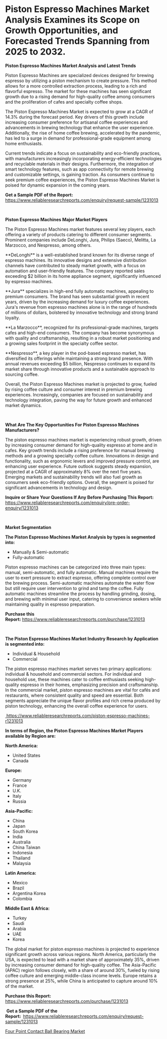 <p><h1>Piston Espresso Machines Market Analysis Examines its Scope on Growth Opportunities, and Forecasted Trends Spanning from 2025 to 2032.</h1></p><p><strong>Piston Espresso Machines Market Analysis and Latest Trends</strong></p>
<p><p>Piston Espresso Machines are specialized devices designed for brewing espresso by utilizing a piston mechanism to create pressure. This method allows for a more controlled extraction process, leading to a rich and flavorful espresso. The market for these machines has seen significant growth due to a rising demand for high-quality coffee among consumers and the proliferation of cafes and specialty coffee shops.</p><p>The Piston Espresso Machines Market is expected to grow at a CAGR of 14.3% during the forecast period. Key drivers of this growth include increasing consumer preference for artisanal coffee experiences and advancements in brewing technology that enhance the user experience. Additionally, the rise of home coffee brewing, accelerated by the pandemic, has led to a surge in demand for professional-grade equipment among home enthusiasts.</p><p>Current trends indicate a focus on sustainability and eco-friendly practices, with manufacturers increasingly incorporating energy-efficient technologies and recyclable materials in their designs. Furthermore, the integration of smart technology features, such as app connectivity for remote brewing and customizable settings, is gaining traction. As consumers continue to seek premium coffee experiences, the Piston Espresso Machines Market is poised for dynamic expansion in the coming years.</p></p>
<p><strong>Get a Sample PDF of the Report:&nbsp;</strong> <a href="https://www.reliableresearchreports.com/enquiry/request-sample/1231013?utm_campaign=2327&utm_medium=2&utm_source=Github&utm_content=ia&utm_term=18022025&utm_id=piston-espresso-machines">https://www.reliableresearchreports.com/enquiry/request-sample/1231013</a></p>
<p>&nbsp;</p>
<p><strong>Piston Espresso Machines Major Market Players</strong></p>
<p><p>The Piston Espresso Machines market features several key players, each offering a variety of products catering to different consumer segments. Prominent companies include DeLonghi, Jura, Philips (Saeco), Melitta, La Marzocco, and Nespresso, among others.</p><p>**DeLonghi** is a well-established brand known for its diverse range of espresso machines. Its innovative designs and extensive distribution channels have contributed to steady market growth, with a focus on automation and user-friendly features. The company reported sales exceeding $2 billion in its home appliance segment, significantly influenced by espresso machines.</p><p>**Jura** specializes in high-end fully automatic machines, appealing to premium consumers. The brand has seen substantial growth in recent years, driven by the increasing demand for luxury coffee experiences. Jura's revenue from espresso machines alone is in the range of hundreds of millions of dollars, bolstered by innovative technology and strong brand loyalty.</p><p>**La Marzocco**, recognized for its professional-grade machines, targets cafes and high-end consumers. The company has become synonymous with quality and craftsmanship, resulting in a robust market positioning and a growing sales footprint in the specialty coffee sector.</p><p>**Nespresso**, a key player in the pod-based espresso market, has diversified its offerings while maintaining a strong brand presence. With annual revenues exceeding $5 billion, Nespresso continues to expand its market share through innovative products and a sustainable approach to sourcing coffee.</p><p>Overall, the Piston Espresso Machines market is projected to grow, fueled by rising coffee culture and consumer interest in premium brewing experiences. Increasingly, companies are focused on sustainability and technology integration, paving the way for future growth and enhanced market dynamics.</p></p>
<p>&nbsp;</p>
<p><strong>What Are The Key Opportunities For Piston Espresso Machines Manufacturers?</strong></p>
<p><p>The piston espresso machines market is experiencing robust growth, driven by increasing consumer demand for high-quality espresso at home and in cafes. Key growth trends include a rising preference for manual brewing methods and a growing specialty coffee culture. Innovations in design and functionality, such as ergonomic levers and improved pressure control, are enhancing user experience. Future outlook suggests steady expansion, projected at a CAGR of approximately 8% over the next five years. Emerging markets and sustainability trends will also fuel growth as consumers seek eco-friendly options. Overall, the segment is poised for significant advancements in technology and design.</p></p>
<p><strong>Inquire or Share Your Questions If Any Before Purchasing This Report:</strong> <a href="https://www.reliableresearchreports.com/enquiry/pre-order-enquiry/1231013?utm_campaign=2327&utm_medium=2&utm_source=Github&utm_content=ia&utm_term=18022025&utm_id=piston-espresso-machines">https://www.reliableresearchreports.com/enquiry/pre-order-enquiry/1231013</a></p>
<p>&nbsp;</p>
<p><strong>Market Segmentation</strong></p>
<p><strong>The Piston Espresso Machines Market Analysis by types is segmented into:</strong></p>
<p><ul><li>Manually & Semi-automatic</li><li>Fully-automatic</li></ul></p>
<p><p>Piston espresso machines can be categorized into three main types: manual, semi-automatic, and fully automatic. Manual machines require the user to exert pressure to extract espresso, offering complete control over the brewing process. Semi-automatic machines automate the water flow but still require user intervention to grind and tamp the coffee. Fully automatic machines streamline the process by handling grinding, dosing, and brewing with minimal user input, catering to convenience seekers while maintaining quality in espresso preparation.</p></p>
<p><strong>Purchase this Report:&nbsp;</strong><a href="https://www.reliableresearchreports.com/purchase/1231013?utm_campaign=2327&utm_medium=2&utm_source=Github&utm_content=ia&utm_term=18022025&utm_id=piston-espresso-machines">https://www.reliableresearchreports.com/purchase/1231013</a></p>
<p>&nbsp;</p>
<p><strong>The Piston Espresso Machines Market Industry Research by Application is segmented into:</strong></p>
<p><ul><li>Individual & Household</li><li>Commercial</li></ul></p>
<p><p>The piston espresso machines market serves two primary applications: individual & household and commercial sectors. For individual and household use, these machines cater to coffee enthusiasts seeking high-quality espresso in their homes, emphasizing precision and craftsmanship. In the commercial market, piston espresso machines are vital for cafés and restaurants, where consistent quality and speed are essential. Both segments appreciate the unique flavor profiles and rich crema produced by piston technology, enhancing the overall coffee experience for users.</p></p>
<p><a href="https://www.reliableresearchreports.com/piston-espresso-machines-r1231013?utm_campaign=2327&utm_medium=2&utm_source=Github&utm_content=ia&utm_term=18022025&utm_id=piston-espresso-machines">&nbsp;https://www.reliableresearchreports.com/piston-espresso-machines-r1231013</a></p>
<p><strong>In terms of Region, the Piston Espresso Machines Market Players available by Region are:</strong></p>
<p>
    <p> <strong> North America: </strong>
        <ul>
            <li>United States</li>
            <li>Canada</li>
        </ul>
        </p> 
    <p> <strong> Europe: </strong>
        <ul>
            <li>Germany</li>
            <li>France</li>
            <li>U.K.</li>
            <li>Italy</li>
            <li>Russia</li>
        </ul>
        </p> 
    <p> <strong> Asia-Pacific: </strong>
        <ul>
            <li>China</li>
            <li>Japan</li>
            <li>South Korea</li>
            <li>India</li>
            <li>Australia</li>
            <li>China Taiwan</li>
            <li>Indonesia</li>
            <li>Thailand</li>
            <li>Malaysia</li>
        </ul>
        </p> 
    <p> <strong> Latin America: </strong>
        <ul>
            <li>Mexico</li>
            <li>Brazil</li>
            <li>Argentina Korea</li>
            <li>Colombia</li>
        </ul>
        </p> 
    <p> <strong> Middle East & Africa: </strong>
        <ul>
            <li>Turkey</li>
            <li>Saudi</li>
            <li>Arabia</li>
            <li>UAE</li>
            <li>Korea</li>
        </ul>
    </p>
    </p>
<p><p>The global market for piston espresso machines is projected to experience significant growth across various regions. North America, particularly the USA, is expected to lead with a market share of approximately 35%, driven by increasing consumer demand for high-quality coffee. The Asia-Pacific (APAC) region follows closely, with a share of around 30%, fueled by rising coffee culture and emerging middle-class income levels. Europe retains a strong presence at 25%, while China is anticipated to capture around 10% of the market.</p></p>
<p><strong>Purchase this Report: </strong><a href="https://www.reliableresearchreports.com/purchase/1231013?utm_campaign=2327&utm_medium=2&utm_source=Github&utm_content=ia&utm_term=18022025&utm_id=piston-espresso-machines">https://www.reliableresearchreports.com/purchase/1231013</a></p>
<p>&nbsp;<strong>Get a Sample PDF of the Report:&nbsp;&nbsp;</strong><a href="https://www.reliableresearchreports.com/enquiry/request-sample/1231013?utm_campaign=2327&utm_medium=2&utm_source=Github&utm_content=ia&utm_term=18022025&utm_id=piston-espresso-machines">https://www.reliableresearchreports.com/enquiry/request-sample/1231013</a></p>
<p><strong></strong></p>
<p><p><a href="https://github.com/chungwimbu4/Market-Research-Report-List-1/blob/main/four-point-contact-ball-bearing-market.md?utm_campaign=2327&utm_medium=2&utm_source=Github&utm_content=ia&utm_term=18022025&utm_id=piston-espresso-machines">Four Point Contact Ball Bearing Market</a></p></p>